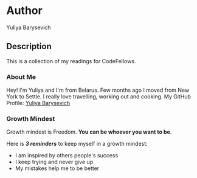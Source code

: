 # Author
Yuliya Barysevich

## Description
This is a collection of my readings for CodeFellows.

### About Me
Hey! I'm Yuliya and I'm from Belarus. Few months ago I moved from New York to Settle.
I really love travelling, working out and cooking.
My GitHub Profile: [Yuliya Barysevich](https://github.com/YuliyaBarysevich)

### Growth Mindest 
Growth mindest is Freedom. **You can be whoever you want to be**. 

Here is **_3 reminders_** to keep myself in a growth mindest:

* I am inspired by others people's success
* I keep trying and never give up
* My mistakes help me to be better
 
